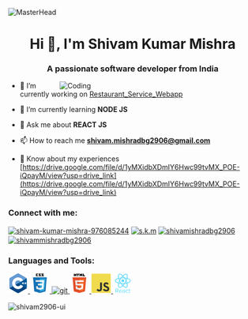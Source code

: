 ![MasterHead](https://thedigitalfreak.com/wp-content/uploads/2020/06/How-Software-Development-Company-Works.jpg)
<h1 align="center">Hi 👋, I'm Shivam Kumar Mishra</h1>
<h3 align="center">A passionate software developer from India</h3>
<img align="right" alt="Coding" width="400" src="https://mzags.com/wp-content/uploads/2022/06/programmer-animation.gif">

- 🔭 I’m currently working on [Restaurant_Service_Webapp](https://github.com/Shivam2906-ui/SKM_RESTAURANT_SERVICES)

- 🌱 I’m currently learning **NODE JS**

- 💬 Ask me about **REACT JS**

- 📫 How to reach me **shivam.mishradbg2906@gmail.com**

- 📄 Know about my experiences [https://drive.google.com/file/d/1yMXidbXDmIY6Hwc99tvMX_POE-iQpayM/view?usp=drive_link](https://drive.google.com/file/d/1yMXidbXDmIY6Hwc99tvMX_POE-iQpayM/view?usp=drive_link)

<h3 align="left">Connect with me:</h3>
<p align="left">
<a href="https://linkedin.com/in/shivam-kumar-mishra-976085244" target="blank"><img align="center" src="https://raw.githubusercontent.com/rahuldkjain/github-profile-readme-generator/master/src/images/icons/Social/linked-in-alt.svg" alt="shivam-kumar-mishra-976085244" height="30" width="40" /></a>
<a href="https://www.youtube.com/c/s.k.m" target="blank"><img align="center" src="https://raw.githubusercontent.com/rahuldkjain/github-profile-readme-generator/master/src/images/icons/Social/youtube.svg" alt="s.k.m" height="30" width="40" /></a>
<a href="https://www.leetcode.com/shivamishradbg2906" target="blank"><img align="center" src="https://raw.githubusercontent.com/rahuldkjain/github-profile-readme-generator/master/src/images/icons/Social/leet-code.svg" alt="shivamishradbg2906" height="30" width="40" /></a>
<a href="https://auth.geeksforgeeks.org/user/shivammishradbg2906" target="blank"><img align="center" src="https://raw.githubusercontent.com/rahuldkjain/github-profile-readme-generator/master/src/images/icons/Social/geeks-for-geeks.svg" alt="shivammishradbg2906" height="30" width="40" /></a>
</p>

<h3 align="left">Languages and Tools:</h3>
<p align="left"> <a href="https://www.w3schools.com/cpp/" target="_blank" rel="noreferrer"> <img src="https://raw.githubusercontent.com/devicons/devicon/master/icons/cplusplus/cplusplus-original.svg" alt="cplusplus" width="40" height="40"/> </a> <a href="https://www.w3schools.com/css/" target="_blank" rel="noreferrer"> <img src="https://raw.githubusercontent.com/devicons/devicon/master/icons/css3/css3-original-wordmark.svg" alt="css3" width="40" height="40"/> </a> <a href="https://git-scm.com/" target="_blank" rel="noreferrer"> <img src="https://www.vectorlogo.zone/logos/git-scm/git-scm-icon.svg" alt="git" width="40" height="40"/> </a> <a href="https://www.w3.org/html/" target="_blank" rel="noreferrer"> <img src="https://raw.githubusercontent.com/devicons/devicon/master/icons/html5/html5-original-wordmark.svg" alt="html5" width="40" height="40"/> </a> <a href="https://developer.mozilla.org/en-US/docs/Web/JavaScript" target="_blank" rel="noreferrer"> <img src="https://raw.githubusercontent.com/devicons/devicon/master/icons/javascript/javascript-original.svg" alt="javascript" width="40" height="40"/> </a> <a href="https://reactjs.org/" target="_blank" rel="noreferrer"> <img src="https://raw.githubusercontent.com/devicons/devicon/master/icons/react/react-original-wordmark.svg" alt="react" width="40" height="40"/> </a> </p>

<p><img align="center" src="https://github-readme-stats.vercel.app/api/top-langs?username=shivam2906-ui&show_icons=true&locale=en&layout=compact" alt="shivam2906-ui" /></p>
